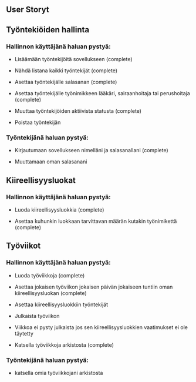 ## User Storyt

## Työntekiöiden hallinta

### Hallinnon käyttäjänä haluan pystyä:

- Lisäämään työntekijöitä sovellukseen (complete)

- Nähdä listana kaikki työntekijät (complete)

- Asettaa työntekijälle salasanan (complete)

- Asettaa työntekijälle työnimikkeen lääkäri, sairaanhoitaja tai perushoitaja (complete)

- Muuttaa työntekijöiden aktiivista statusta (complete)

- Poistaa työntekijän

### Työntekijänä haluan pystyä:

- Kirjautumaan sovellukseen nimelläni ja salasanallani (complete)

- Muuttamaan oman salasanani

## Kiireellisyysluokat

### Hallinnon käyttäjänä haluan pystyä:

- Luoda kiireellisyysluokkia (complete)

- Asettaa kuhunkin luokkaan tarvittavan määrän kutakin työnimikettä (complete)

## Työviikot

### Hallinnon käyttäjänä haluan pystyä:

- Luoda työviikkoja (complete)

- Asettaa jokaisen työviikon jokaisen päivän jokaiseen tuntiin oman kiireellisyysluokan (complete)

- Asettaa kiireellisyysluokkiin työntekijät 

- Julkaista työviikon

- Viikkoa ei pysty julkaista jos sen kiireellisyysluokkien vaatimukset ei ole täytetty

- Katsella työviikkoja arkistosta (complete)

### Työntekijänä haluan pystyä:

- katsella omia työviikkojani arkistosta
